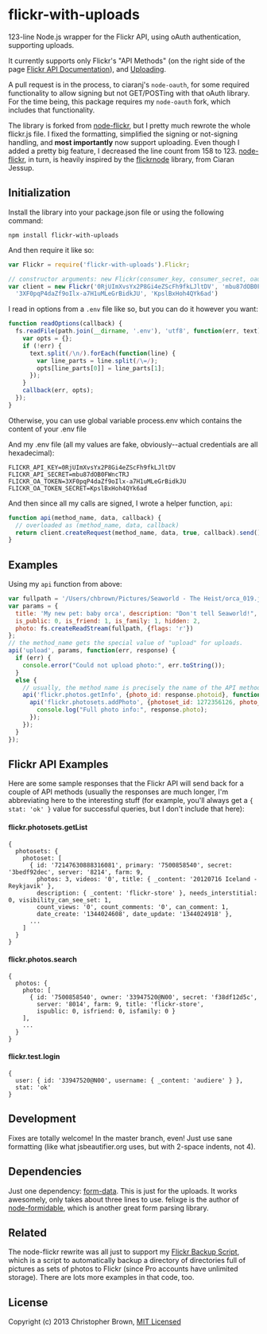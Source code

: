 # flickr-with-uploads

123-line Node.js wrapper for the Flickr API, using oAuth authentication, supporting uploads.

It currently supports only Flickr's "API Methods" (on the right side of the page [Flickr API Documentation](http://www.flickr.com/services/api/)), and [Uploading](http://www.flickr.com/services/api/upload.api.html).

A pull request is in the process, to ciaranj's `node-oauth`, for some required functionality to allow signing but not GET/POSTing with that oAuth library. For the time being, this package requires my `node-oauth` fork, which includes that functionality.

The library is forked from [node-flickr](https://github.com/sujal/node-flickr), but I pretty much rewrote the whole flickr.js file. I fixed the formatting, simplified the signing or not-signing handling, and **most importantly** now support uploading. Even though I added a pretty big feature, I decreased the line count from 158 to 123.
[node-flickr](https://github.com/sujal/node-flickr), in turn, is heavily inspired by the [flickrnode](https://github.com/ciaranj/flickrnode) library, from Ciaran Jessup.

## Initialization

Install the library into your package.json file or using the following command:

    npm install flickr-with-uploads

And then require it like so:

````javascript
var Flickr = require('flickr-with-uploads').Flickr;

// constructor arguments: new Flickr(consumer_key, consumer_secret, oauth_token, oauth_token_secret, base_url)
var client = new Flickr('0RjUImXvsYx2P8Gi4eZScFh9fkLJltDV', 'mbu87dOB0FWncTRJ',
  '3XF0pqP4daZf9oIlx-a7H1uMLeGrBidkJU', 'KpslBxHoh4QYk6ad')
````

I read in options from a `.env` file like so, but you can do it however you want:

````javascript
function readOptions(callback) {
  fs.readFile(path.join(__dirname, '.env'), 'utf8', function(err, text) {
    var opts = {};
    if (!err) {
      text.split(/\n/).forEach(function(line) {
        var line_parts = line.split(/\=/);
        opts[line_parts[0]] = line_parts[1];
      });
    }
    callback(err, opts);
  });
}
````

Otherwise, you can use global variable process.env which contains the content of your .env file

And my .env file (all my values are fake, obviously--actual credentials are all hexadecimal):

    FLICKR_API_KEY=0RjUImXvsYx2P8Gi4eZScFh9fkLJltDV
    FLICKR_API_SECRET=mbu87dOB0FWncTRJ
    FLICKR_OA_TOKEN=3XF0pqP4daZf9oIlx-a7H1uMLeGrBidkJU
    FLICKR_OA_TOKEN_SECRET=KpslBxHoh4QYk6ad

And then since all my calls are signed, I wrote a helper function, `api`:

````javascript
function api(method_name, data, callback) {
  // overloaded as (method_name, data, callback)
  return client.createRequest(method_name, data, true, callback).send();
}
````

## Examples

Using my `api` function from above:

````javascript
var fullpath = '/Users/chbrown/Pictures/Seaworld - The Heist/orca_019.jpg';
var params = {
  title: 'My new pet: baby orca', description: "Don't tell Seaworld!",
  is_public: 0, is_friend: 1, is_family: 1, hidden: 2,
  photo: fs.createReadStream(fullpath, {flags: 'r'})
};
// the method_name gets the special value of "upload" for uploads.
api('upload', params, function(err, response) {
  if (err) {
    console.error("Could not upload photo:", err.toString());
  }
  else {
    // usually, the method name is precisely the name of the API method, as they are here:
    api('flickr.photos.getInfo', {photo_id: response.photoid}, function(err, response) {
      api('flickr.photosets.addPhoto', {photoset_id: 1272356126, photo_id: response.photo.id}, function(err) {
        console.log("Full photo info:", response.photo);
      });
    });
  }
});
````

## Flickr API Examples

Here are some sample responses that the Flickr API will send back for a couple of API methods (usually the responses are much longer, I'm abbreviating here to the interesting stuff (for example, you'll always get a `{ stat: 'ok' }` value for successful queries, but I don't include that here):

#### flickr.photosets.getList

    {
      photosets: {
        photoset: [
          { id: '72147630888316081', primary: '7500858540', secret: '3bedf92dec', server: '8214', farm: 9,
            photos: 3, videos: '0', title: { _content: '20120716 Iceland - Reykjavik' },
            description: { _content: 'flickr-store' }, needs_interstitial: 0, visibility_can_see_set: 1,
            count_views: '0', count_comments: '0', can_comment: 1,
            date_create: '1344024608', date_update: '1344024918' },
          ...
        ]
      }
    }

#### flickr.photos.search

    {
      photos: {
        photo: [
          { id: '7500858540', owner: '33947520@N00', secret: 'f38df12d5c',
            server: '8014', farm: 9, title: 'flickr-store',
            ispublic: 0, isfriend: 0, isfamily: 0 }
        ],
        ...
      }
    }

#### flickr.test.login

    {
      user: { id: '33947520@N00', username: { _content: 'audiere' } },
      stat: 'ok'
    }

## Development

Fixes are totally welcome! In the master branch, even! Just use sane formatting (like what jsbeautifier.org uses, but with 2-space indents, not 4).

## Dependencies

Just one dependency: [form-data](https://github.com/felixge/node-form-data). This is just for the uploads. It works awesomely, only takes about three lines to use. felixge is the author of [node-formidable](https://github.com/felixge/node-formidable), which is another great form parsing library.

## Related

The node-flickr rewrite was all just to support my [Flickr Backup Script](https://github.com/chbrown/flickr-backup), which is a script to automatically backup a directory of directories full of pictures as sets of photos to Flickr (since Pro accounts have unlimited storage). There are lots more examples in that code, too.

## License

Copyright (c) 2013 Christopher Brown, [MIT Licensed](http://opensource.org/licenses/MIT)
